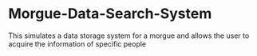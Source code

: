 # Morgue-Data-Search-System
This simulates a data storage system for a morgue and allows the user to acquire the information of specific people
